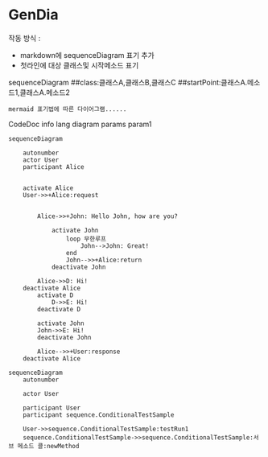 # GenDia



작동 방식 :
* markdown에 sequenceDiagram 표기 추가
* 첫라인에 대상 클래스및 시작메소드 표기

[//]: # (    ```mermaid)
    sequenceDiagram
    ##class:클래스A,클래스B,클래스C
    ##startPoint:클래스A.메소드1,클래스A.메소드2
    
    mermaid 표기법에 따른 다이어그램......
    
[//]: # (    ```)
CodeDoc
    info
        lang
        diagram
    params
        param1


```mermaid
sequenceDiagram

    autonumber
    actor User
    participant Alice


    activate Alice
    User->>+Alice:request
    
        
        Alice->>+John: Hello John, how are you?
        
            activate John
                loop 무한루프
                    John-->John: Great!
                end
                John-->>+Alice:return
            deactivate John
            
        Alice->>D: Hi!
    deactivate Alice
        activate D
            D->>E: Hi!
        deactivate D

        activate John
        John->>E: Hi!
        deactivate John
    
        Alice-->>+User:response
    deactivate Alice
```


```mermaid
sequenceDiagram
    autonumber

    actor User

    participant User
    participant sequence.ConditionalTestSample

    User->>sequence.ConditionalTestSample:testRun1
    sequence.ConditionalTestSample->>sequence.ConditionalTestSample:서브 메소드 콜:newMethod

```
